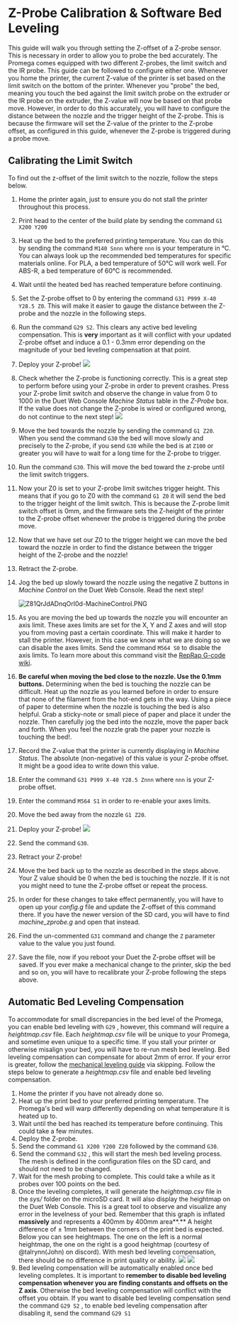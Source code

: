 # Z-Probe Calibration & Software Bed Leveling

This guide will walk you through setting the Z-offset of a Z-probe sensor. This is necessary in order to allow you to probe the bed accurately. The Promega comes equipped with two different Z-probes, the limit switch and the IR probe. This guide can be followed to configure either one. Whenever you home the printer, the current Z-value of the printer is set based on the limit switch on the bottom of the printer. Whenever you "probe" the bed, meaning you touch the bed against the limit switch probe on the extruder or the IR probe on the extruder, the Z-value will now be based on that probe move. However, in order to do this accurately, you will have to configure the distance between the nozzle and the trigger height of the Z-probe. This is because the firmware will set the Z-value of the printer to the Z-probe offset, as configured in this guide, whenever the Z-probe is triggered during a probe move.

## Calibrating the Limit Switch

To find out the z-offset of the limit switch to the nozzle, follow the steps below.

1. Home the printer again, just to ensure you do not stall the printer throughout this process. 
2. Print head to the center of the build plate by sending the command `G1 X200 Y200` 
3. Heat up the bed to the preferred printing temperature. You can do this by sending the command `M140 Snnn` where `nnn` is your temperature in °C. You can always look up the recommended bed temperatures for specific materials online. For PLA, a bed temperature of 50°C will work well. For ABS-R, a bed temperature of 60°C is recommended. 
4. Wait until the heated bed has reached temperature before continuing. 
5. Set the Z-probe offset to 0 by entering the command `G31 P999 X-40 Y28.5 Z0`. This will make it easier to gauge the distance between the Z-probe and the nozzle in the following steps. 
6. Run the command `G29 S2`. This clears any active bed leveling compensation. This is **very** important as it will conflict with your updated Z-probe offset and induce a 0.1 - 0.3mm error depending on the magnitude of your bed leveling compensation at that point. 
7. Deploy your Z-probe!  ![](../.gitbook/assets/deployingtheprobe%20%283%29.gif) 
8. Check whether the Z-probe is functioning correctly. This is a great step to perform before using your Z-probe in order to prevent crashes. Press your Z-probe limit switch and observe the change in value from 0 to 1000 in the Duet Web Console _Machine Status_ table in the _Z-Probe_ box. If the value does not change the Z-probe is wired or configured wrong, do not continue to the next step!  ![](../.gitbook/assets/zprobemachinestatus.png) 
9. Move the bed towards the nozzle by sending the command `G1 Z20`. When you send the command `G30` the bed will move slowly and precisely to the Z-probe, if you send `G30` while the bed is at `Z100` or greater you will have to wait for a long time for the Z-probe to trigger.
10. Run the command `G30`. This will move the bed toward the z-probe until the limit switch triggers.
11. Now your Z0 is set to your Z-probe limit switches trigger height. This means that if you go to Z0 with the command `G1 Z0` it will send the bed to the trigger height of the limit switch. This is because the Z-probe limit switch offset is 0mm, and the firmware sets the Z-height of the printer to the Z-probe offset whenever the probe is triggered during the probe move.
12. Now that we have set our Z0 to the trigger height we can move the bed toward the nozzle in order to find the distance between the trigger height of the Z-probe and the nozzle!
13. Retract the Z-probe.
14. Jog the bed up slowly toward the nozzle using the negative Z buttons in _Machine Control_ on the Duet Web Console. Read the next step!

    ![Z81QrJdADnqOrI0d-MachineControl.PNG](../.gitbook/assets/z81qrjdadnqori0d-machinecontrol%20%282%29.PNG)

15. As you are moving the bed up towards the nozzle you will encounter an axis limit. These axes limits are set for the X, Y and Z axes and will stop you from moving past a certain coordinate. This will make it harder to stall the printer. However, in this case we know what we are doing so we can disable the axes limits. Send the command `M564 S0` to disable the axis limits. To learn more about this command visit the [RepRap G-code wiki](https://reprap.org/wiki/G-code#M564:_Limit_axes).
16. **Be careful when moving the bed close to the nozzle. Use the 0.1mm buttons.** Determining when the bed is touching the nozzle can be difficult. Heat up the nozzle as you learned before in order to ensure that none of the filament from the hot-end gets in the way. Using a piece of paper to determine when the nozzle is touching the bed is also helpful. Grab a sticky-note or small piece of paper and place it under the nozzle. Then carefully jog the bed into the nozzle, move the paper back and forth. When you feel the nozzle grab the paper your nozzle is touching the bed!. 
17. Record the Z-value that the printer is currently displaying in _Machine Status_. The absolute \(non-negative\) of this value is your Z-probe offset. It might be a good idea to write down this value.
18. Enter the command `G31 P999 X-40 Y28.5 Znnn` where `nnn` is your Z-probe offset.
19. Enter the command `M564 S1` in order to re-enable your axes limits.
20. Move the bed away from the nozzle `G1 Z20`.
21. Deploy your Z-probe!  ![](../.gitbook/assets/deployingtheprobe%20%282%29.gif) 
22. Send the command `G30`.
23. Retract your Z-probe!
24. Move the bed back up to the nozzle as described in the steps above. Your Z value should be 0 when the bed is touching the nozzle. If it is not you might need to tune the Z-probe offset or repeat the process.
25. In order for these changes to take effect permanently, you will have to open up your _config.g_ file and update the Z-offset of this command there. If you have the newer version of the SD card, you will have to find _machine\_zprobe.g_ and open that instead.
26. Find the un-commented `G31` command and change the `Z` parameter value to the value you just found.
27. Save the file, now if you reboot your Duet the Z-probe offset will be saved. If you ever make a mechanical change to the printer, skip the bed and so on, you will have to recalibrate your Z-probe following the steps above.

## Automatic Bed Leveling Compensation

To accommodate for small discrepancies in the bed level of the Promega, you can enable bed leveling with `G29` , however, this command will require a _heightmap.csv_ file. Each _heightmap.csv_ file will be unique to your Promega, and sometime even unique to a specific time. If you stall your printer or otherwise misalign your bed, you will have to re-run mesh bed leveling. Bed leveling compensation can compensate for about 2mm of error. If your error is greater, follow the [mechanical leveling guide](mechanical-bed-leveling.md) via skipping. Follow the steps below to generate a _heightmap.csv_ file and enable bed leveling compensation.

1. Home the printer if you have not already done so.
2. Heat up the print bed to your preferred printing temperature. The Promega's bed will warp differently depending on what temperature it is heated up to.
3. Wait until the bed has reached its temperature before continuing. This could take a few minutes.
4. Deploy the Z-probe.
5. Send the command `G1 X200 Y200 Z20` followed by the command `G30`.
6. Send the command `G32` , this will start the mesh bed leveling process. The mesh is defined in the configuration files on the SD card, and should not need to be changed.
7. Wait for the mesh probing to complete. This could take a while as it probes over 100 points on the bed.
8. Once the leveling completes, it will generate the _heightmap.csv_ file in the _sys/_ folder on the microSD card. It will also display the heightmap on the Duet Web Console. This is a great tool to observe and visualize any error in the levelness of your bed. Remember that this graph is inflated **massively** and represents a 400mm by 400mm area**.** A height difference of  ± 1mm between the corners of the print bed is expected. Below you can see heightmaps. The one on the left is a normal heightmap, the one on the right is a good heightmap \(courtesy of @talrynn\(John\) on discord\). With mesh bed leveling compensation, there should be no difference in print quality or ability.  ![](../.gitbook/assets/heightmapvisual.PNG) ![](../.gitbook/assets/goodheightmapvisual%20%281%29.png) 
9. Bed leveling compensation will be automatically enabled once bed leveling completes. It is important to **remember to disable bed leveling compensation whenever you are finding constants and offsets on the Z axis**. Otherwise the bed leveling compensation will conflict with the offset you obtain. If you want to disable bed leveling compensation send the command `G29 S2` , to enable bed leveling compensation after disabling it, send the command `G29 S1`

